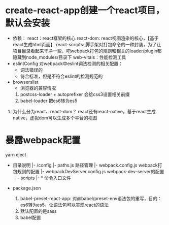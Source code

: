 # create-react-app创建一个react项目，默认会安装
- 依赖：
    react：react框架的核心
    react-dom: react视图渲染的核心，【基于react生成html页面】
    react-scripts: 脚手架对打包命令的一种封装，为了让项目目录看起来干净一些，吧webpack打包的规则和相关的loader/plugin都隐藏到node_modules/目录下
    web-vitals：性能检测工具
- eslintConfig
    对webpack中eslint词法检测的相关配置：
    - 词法错误的
    - 符合标准，但是不符合eslint的检测规范的
- browserslist
    - 浏览器的兼容情况
    1. postcss-loader + autoprefixer 会给css3设置相关前缀
    2. babel-loader 把es6转为es5


1. 为什么分为react、react-dom？
    react还有react-native，基于react生成native，虚拟dom可以生成多个平台的视图


# 暴露webpack配置
yarn eject
- 目录说明
    |- /config
        |- paths.js  路径管理
        |- webpack.config.js webpack打包规则的配置
        |- webpackDevServer.config.js webpack-dev-server的配置
    ｜- scripts
        |- * 命令入口文件

- package.json
    1. babel-preset-react-app: 对@babel/preset-env语法包的重写，目的：es6转为es5，让语法包可以实现react的语法
    2. 默认配置的是sass
    3. babel配置
